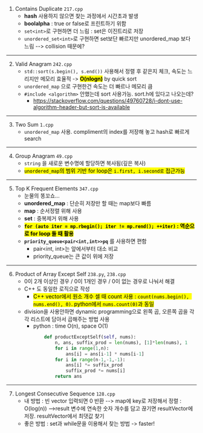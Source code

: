 1. Contains Duplicate `217.cpp`
    * **hash** 사용하지 않으면 찾는 과정에서 시간초과 발생
    * **boolalpha** : true or false로 프린트하기 위함
    * `set<int>`로 구현하면 더 느림 : set은 이진트리로 저장 
    * `unordered_set<int>`로 구현하면 set보단 빠르지만 unordered_map 보다 느림 --> collision 때문에?
---
2. Valid Anagram `242.cpp`
    * `std::sort(s.begin(), s.end())` 사용해서 정렬 후 같은지 체크, 속도는 느리지만 메모리 효율적 -> **<mark>O(nlogn)</mark>** by quick sort
    * `unordered_map` 으로 구현한건 속도는 더 빠르나 메모리 큼
    * `#include <algorithm>` 안했는데 sort 사용가능. sort.h에 있다고 나오는데?
        * https://stackoverflow.com/questions/49760728/i-dont-use-algorithm-header-but-sort-is-available
---
3. Two Sum `1.cpp`
    * `unordered_map` 사용. compliment의 index를 저장해 놓고 hash로 빠르게 search
---
4. Group Anagram `49.cpp`
    * `string` 을 새로운 변수명에 할당하면 복사됨(깊은 복사)
    * <mark>`unordered_map`의 범위 기반 for loop은 `i.first, i.second로` 접근가능</mark>
---
5. Top K Frequent Elements `347.cpp`
    * 눈물의 똥꼬쇼...
    * **unordered_map** : 단순히 저장만 할 때는 map보다 빠름
    * **map** : 순서정렬 위해 사용
    * **set** : 중복제거 위해 사용
    * <mark>**`for (auto iter = mp.rbegin(); iter != mp.rend(); ++iter)` : 역순으로 for loop 돌 때 활용**</mark>
    * **`priority_queue<pair<int,int>>pq`** 를 사용하면 편함
        * pair<int, int>는 앞에서부터 대소 비교
        * priority_queue는 큰 값이 위에 저장
---
6. Product of Array Except Self `238.py`, `238.cpp`
    * 0이 2개 이상인 경우 / 0이 1개인 경우 / 0이 없는 경우로 나눠서 해결
    * C++ 도 동일한 로직으로 작성
        * <mark>C++ vector에서 원소 개수 셀 때 count 사용 : `count(nums.begin(), nums.end(), 0)`. python에서 `nums.count(0)`과 동일</mark>
    * division을 사용안하면 dynamic programming으로 왼쪽 곱, 오른쪽 곱을 각각 리스트에 담아서 곱해주는 방법 사용 
        * python : time O(n), space O(1)
            ``` python
                def productExceptSelf(self, nums):
                    n, ans, suffix_prod = len(nums), [1]*len(nums), 1
                    for i in range(1,n):
                        ans[i] = ans[i-1] * nums[i-1]
                    for i in range(n-1,-1,-1):
                        ans[i] *= suffix_prod
                        suffix_prod *= nums[i]
                    return ans
            ```
---
7. Longest Consecutive Sequence `128.cpp`
    * 내 방법 : 빈 vector 입력되면 0 반환 --> map에 key로 저장해서 정렬 : O(log(n)) -->result 변수에 연속한 숫자 개수를 담고 끊기면 resultVector에 저장. resultVector에서 최댓값 찾기
    * 좋은 방법 : set과 while문을 이용해서 찾는 방법 -> faster!